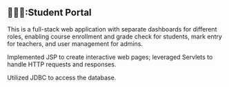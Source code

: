 ## 🧑‍🤝‍🧑:Student Portal
This is a full-stack web application with separate dashboards for different roles, enabling course enrollment and grade
check for students, mark entry for teachers, and user management for admins.

Implemented JSP to create interactive web pages; leveraged Servlets to handle HTTP requests and responses.

Utilized JDBC to access the database.
